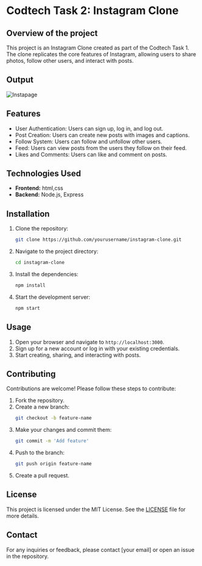 # Codtech Task 2: Instagram Clone

## **Overview of the project**
This project is an Instagram Clone created as part of the Codtech Task 1. The clone replicates the core features of Instagram, allowing users to share photos, follow other users, and interact with posts.

## **Output**
![Instapage](https://github.com/user-attachments/assets/72026f3b-7ce7-46d8-a02d-0eb9f2761237)

## **Features**
- User Authentication: Users can sign up, log in, and log out.
- Post Creation: Users can create new posts with images and captions.
- Follow System: Users can follow and unfollow other users.
- Feed: Users can view posts from the users they follow on their feed.
- Likes and Comments: Users can like and comment on posts.

## **Technologies Used**
- **Frontend:** html,css
- **Backend:** Node.js, Express

## **Installation**
1. Clone the repository:
    ```bash
    git clone https://github.com/yourusername/instagram-clone.git
    ```
2. Navigate to the project directory:
    ```bash
    cd instagram-clone
    ```
3. Install the dependencies:
    ```bash
    npm install
    ```
4. Start the development server:
    ```bash
    npm start
    ```

## **Usage**
1. Open your browser and navigate to `http://localhost:3000`.
2. Sign up for a new account or log in with your existing credentials.
3. Start creating, sharing, and interacting with posts.

## **Contributing**
Contributions are welcome! Please follow these steps to contribute:
1. Fork the repository.
2. Create a new branch:
    ```bash
    git checkout -b feature-name
    ```
3. Make your changes and commit them:
    ```bash
    git commit -m 'Add feature'
    ```
4. Push to the branch:
    ```bash
    git push origin feature-name
    ```
5. Create a pull request.

## **License**
This project is licensed under the MIT License. See the [LICENSE](LICENSE) file for more details.

## **Contact**
For any inquiries or feedback, please contact [your email] or open an issue in the repository.

